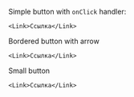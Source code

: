 Simple button with `onClick` handler:

    <Link>Ссылка</Link>

Bordered button with arrow

    <Link>Ссылка</Link>

Small button

    <Link>Ссылка</Link>
